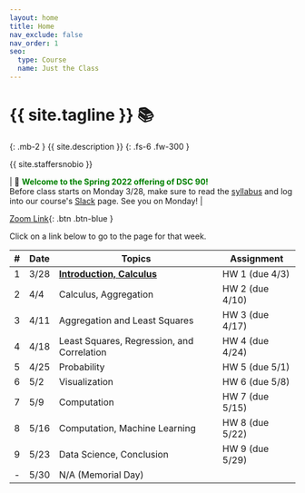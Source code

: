 ```yaml
---
layout: home
title: Home
nav_exclude: false
nav_order: 1
seo:
  type: Course
  name: Just the Class
---
```


# {{ site.tagline }} 📚
{: .mb-2 }
{{ site.description }}
{: .fs-6 .fw-300 }

{{ site.staffersnobio }}

| 👋 <span style='color:green'><b>Welcome to the Spring 2022 offering of DSC 90!</b></span> <br>Before class starts on Monday 3/28, make sure to read the [syllabus](../syllabus) and log into our course's [Slack](https://join.slack.com/t/dsc90spring2022/shared_invite/zt-1687mwnrk-PStbFjF23XjAaK1ZQXoJOw) page. See you on Monday! |

[Zoom Link](https://ucsd.zoom.us/my/rampure){: .btn .btn-blue }

Click on a link below to go to the page for that week. 

| # | Date | Topics | Assignment |
| --- | --- | --- | --- |
| 1 | 3/28 | **[Introduction, Calculus](../resources/weeks/week01)**  | HW 1 (due 4/3) |
| 2 | 4/4 | Calculus, Aggregation | HW 2 (due 4/10) |
| 3 | 4/11 | Aggregation and Least Squares | HW 3 (due 4/17) |
| 4 | 4/18 | Least Squares, Regression, and Correlation | HW 4 (due 4/24) |
| 5 | 4/25 | Probability | HW 5 (due 5/1) |
| 6 | 5/2 | Visualization | HW 6 (due 5/8) |
| 7 | 5/9 | Computation | HW 7 (due 5/15) |
| 8 | 5/16 | Computation, Machine Learning | HW 8 (due 5/22) |
| 9 | 5/23 | Data Science, Conclusion | HW 9 (due 5/29) |
| - | 5/30 | N/A (Memorial Day) | |
